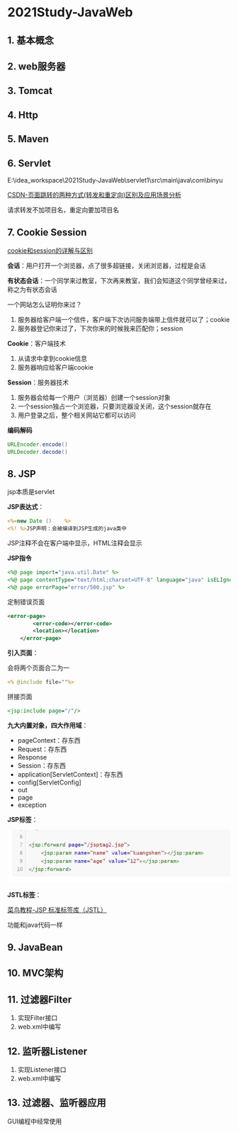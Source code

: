 # 2021Study-JavaWeb

## 1. 基本概念

## 2. web服务器

## 3. Tomcat

## 4. Http

## 5. Maven

## 6. Servlet

E:\idea_workspace\2021Study-JavaWeb\servlet1\src\main\java\com\binyu



[CSDN-页面跳转的两种方式(转发和重定向)区别及应用场景分析](https://blog.csdn.net/liubin5620/article/details/79922692)

请求转发不加项目名，重定向要加项目名

## 7. Cookie Session

[cookie和session的详解与区别](https://www.cnblogs.com/l199616j/p/11195667.html)

**会话**：用户打开一个浏览器，点了很多超链接，关闭浏览器，过程是会话

**有状态会话**：一个同学来过教室，下次再来教室，我们会知道这个同学曾经来过，称之为有状态会话

一个网站怎么证明你来过？

1. 服务器给客户端一个信件，客户端下次访问服务端带上信件就可以了；cookie
2. 服务器登记你来过了，下次你来的时候我来匹配你；session

**Cookie**：客户端技术

1. 从请求中拿到cookie信息
2. 服务器响应给客户端cookie

**Session**：服务器技术

1.  服务器会给每一个用户（浏览器）创建一个session对象
2. 一个session独占一个浏览器，只要浏览器没关闭，这个session就存在
3. 用户登录之后，整个相关网站它都可以访问

**编码解码**

```java
URLEncoder.encode()
URLDecoder.decode()
```

## 8. JSP

jsp本质是servlet

**JSP表达式**：

```jsp
<%=new Date ()    %>
<%! %>JSP声明：会被编译到JSP生成的java类中
```

JSP注释不会在客户端中显示，HTML注释会显示

**JSP指令**

```jsp
<%@ page import="java.util.Date" %>
<%@ page contentType="text/html;charset=UTF-8" language="java" isELIgnored="false" %>
<%@ page errorPage="error/500.jsp" %>
```

定制错误页面

```xml
<error-page>
        <error-code></error-code>
        <location></location>
    </error-page>
```

**引入页面**：

会将两个页面合二为一

```jsp
<% @include file=""%>
```

拼接页面

```jsp
<jsp:include page="/"/>
```

**九大内置对象，四大作用域**：

- pageContext：存东西
- Request：存东西
- Response
- Session：存东西
- application[ServletContext]：存东西
- config[ServletConfig]
- out
- page
- exception

**JSP标签**：

![1635657911178](images/1635657911178.png)



**JSTL标签**：

[菜鸟教程-JSP 标准标签库（JSTL）](https://www.runoob.com/jsp/jsp-jstl.html)

功能和java代码一样

## 9. JavaBean

## 10. MVC架构

## 11. 过滤器Filter

1. 实现Filter接口
2. web.xml中编写<filter><filter-mapping>

## 12. 监听器Listener

1. 实现Listener接口
2. web.xml中编写<listener>

## 13. 过滤器、监听器应用

GUI编程中经常使用

